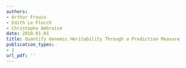 ```yaml
---
authors: 
- Arthur Frouin
- Edith Le Flocch
- Christophe Ambroise
date: 2018-01-01
title: Quantify Genomic Heritability Through a Prediction Measure
publication_types:
- 1
url_pdf: ''
---
```

